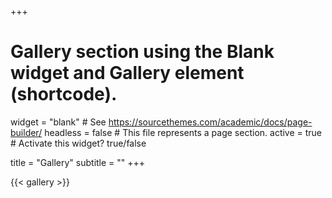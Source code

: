 +++
# Gallery section using the Blank widget and Gallery element (shortcode).
widget = "blank"  # See https://sourcethemes.com/academic/docs/page-builder/
headless = false  # This file represents a page section.
active = true  # Activate this widget? true/false

title = "Gallery"
subtitle = ""
+++

{{< gallery >}}
